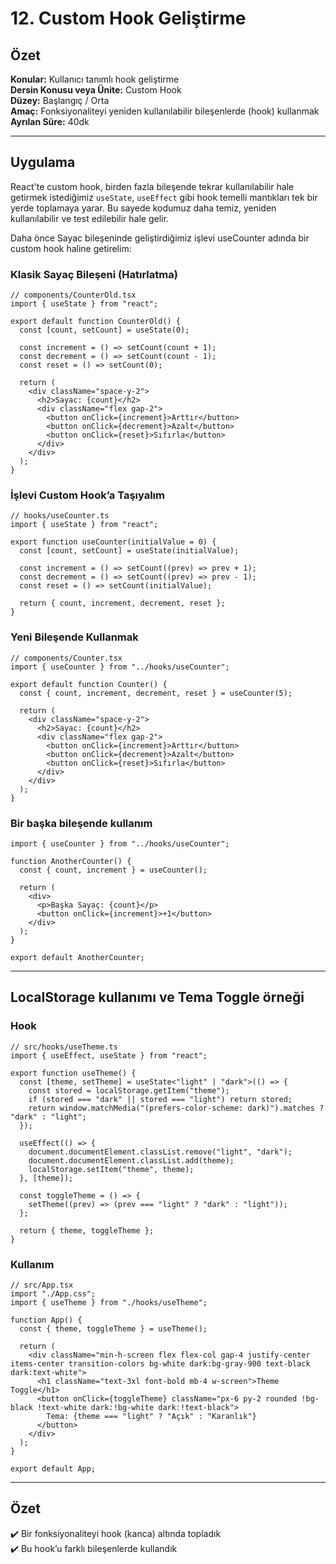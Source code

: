 # 12. Custom Hook Geliştirme

## Özet

**Konular:** Kullanıcı tanımlı hook geliştirme  
**Dersin Konusu veya Ünite:** Custom Hook  
**Düzey:** Başlangıç / Orta  
**Amaç:** Fonksiyonaliteyi yeniden kullanılabilir bileşenlerde (hook) kullanmak  
**Ayrılan Süre:** 40dk

---

## Uygulama

React'te custom hook, birden fazla bileşende tekrar kullanılabilir hale getirmek istediğimiz `useState`, `useEffect` gibi hook temelli mantıkları tek bir yerde toplamaya yarar. Bu sayede kodumuz daha temiz, yeniden kullanılabilir ve test edilebilir hale gelir.

Daha önce Sayac bileşeninde geliştirdiğimiz işlevi useCounter adında bir custom hook haline getirelim:

### Klasik Sayaç Bileşeni (Hatırlatma)

```tsx
// components/CounterOld.tsx
import { useState } from "react";

export default function CounterOld() {
  const [count, setCount] = useState(0);

  const increment = () => setCount(count + 1);
  const decrement = () => setCount(count - 1);
  const reset = () => setCount(0);

  return (
    <div className="space-y-2">
      <h2>Sayac: {count}</h2>
      <div className="flex gap-2">
        <button onClick={increment}>Arttır</button>
        <button onClick={decrement}>Azalt</button>
        <button onClick={reset}>Sıfırla</button>
      </div>
    </div>
  );
}
```

### İşlevi Custom Hook’a Taşıyalım

```tsx
// hooks/useCounter.ts
import { useState } from "react";

export function useCounter(initialValue = 0) {
  const [count, setCount] = useState(initialValue);

  const increment = () => setCount((prev) => prev + 1);
  const decrement = () => setCount((prev) => prev - 1);
  const reset = () => setCount(initialValue);

  return { count, increment, decrement, reset };
}
```

### Yeni Bileşende Kullanmak

```tsx
// components/Counter.tsx
import { useCounter } from "../hooks/useCounter";

export default function Counter() {
  const { count, increment, decrement, reset } = useCounter(5);

  return (
    <div className="space-y-2">
      <h2>Sayac: {count}</h2>
      <div className="flex gap-2">
        <button onClick={increment}>Arttır</button>
        <button onClick={decrement}>Azalt</button>
        <button onClick={reset}>Sıfırla</button>
      </div>
    </div>
  );
}
```

### Bir başka bileşende kullanım

```tsx
import { useCounter } from "../hooks/useCounter";

function AnotherCounter() {
  const { count, increment } = useCounter();

  return (
    <div>
      <p>Başka Sayaç: {count}</p>
      <button onClick={increment}>+1</button>
    </div>
  );
}

export default AnotherCounter;
```

---

## LocalStorage kullanımı ve Tema Toggle örneği

### Hook

```tsx
// src/hooks/useTheme.ts
import { useEffect, useState } from "react";

export function useTheme() {
  const [theme, setTheme] = useState<"light" | "dark">(() => {
    const stored = localStorage.getItem("theme");
    if (stored === "dark" || stored === "light") return stored;
    return window.matchMedia("(prefers-color-scheme: dark)").matches ? "dark" : "light";
  });

  useEffect(() => {
    document.documentElement.classList.remove("light", "dark");
    document.documentElement.classList.add(theme);
    localStorage.setItem("theme", theme);
  }, [theme]);

  const toggleTheme = () => {
    setTheme((prev) => (prev === "light" ? "dark" : "light"));
  };

  return { theme, toggleTheme };
}
```

### Kullanım

```tsx
// src/App.tsx
import "./App.css";
import { useTheme } from "./hooks/useTheme";

function App() {
  const { theme, toggleTheme } = useTheme();

  return (
    <div className="min-h-screen flex flex-col gap-4 justify-center items-center transition-colors bg-white dark:bg-gray-900 text-black dark:text-white">
      <h1 className="text-3xl font-bold mb-4 w-screen">Theme Toggle</h1>
      <button onClick={toggleTheme} className="px-6 py-2 rounded !bg-black !text-white dark:!bg-white dark:!text-black">
        Tema: {theme === "light" ? "Açık" : "Karanlık"}
      </button>
    </div>
  );
}

export default App;
```

---

## Özet

✔️ Bir fonksiyonaliteyi hook (kanca) altında topladık  
✔️ Bu hook’u farklı bileşenlerde kullandık
